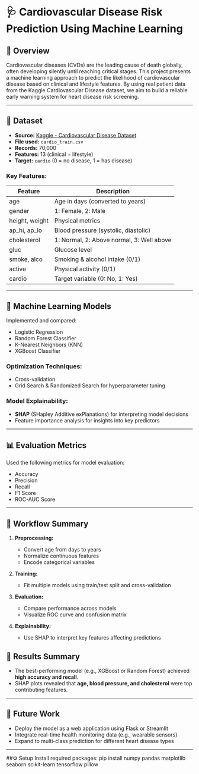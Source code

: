 # 🩺 Cardiovascular Disease Risk Prediction Using Machine Learning
## 📌 Overview
Cardiovascular diseases (CVDs) are the leading cause of death globally, often developing silently until reaching critical stages. This project presents a machine learning approach to predict the likelihood of cardiovascular disease based on clinical and lifestyle features. By using real patient data from the Kaggle Cardiovascular Disease dataset, we aim to build a reliable early warning system for heart disease risk screening.

---

## 📁 Dataset
- **Source:** [Kaggle - Cardiovascular Disease Dataset](https://www.kaggle.com/datasets/sulianova/cardiovascular-disease-dataset)
- **File used:** `cardio_train.csv`
- **Records:** 70,000
- **Features:** 13 (clinical + lifestyle)
- **Target:** `cardio` (0 = no disease, 1 = has disease)

### Key Features:
| Feature       | Description                               |
|---------------|-------------------------------------------|
| age           | Age in days (converted to years)          |
| gender        | 1: Female, 2: Male                        |
| height, weight| Physical metrics                          |
| ap_hi, ap_lo  | Blood pressure (systolic, diastolic)      |
| cholesterol   | 1: Normal, 2: Above normal, 3: Well above |
| gluc          | Glucose level                             |
| smoke, alco   | Smoking & alcohol intake (0/1)            |
| active        | Physical activity (0/1)                   |
| cardio        | Target variable (0: No, 1: Yes)           |

---

## 🧠 Machine Learning Models
Implemented and compared:
- Logistic Regression
- Random Forest Classifier
- K-Nearest Neighbors (KNN)
- XGBoost Classifier

### Optimization Techniques:
- Cross-validation
- Grid Search & Randomized Search for hyperparameter tuning

### Model Explainability:
- **SHAP** (SHapley Additive exPlanations) for interpreting model decisions
- Feature importance analysis for insights into key predictors

---

## 📊 Evaluation Metrics
Used the following metrics for model evaluation:
- Accuracy
- Precision
- Recall
- F1 Score
- ROC-AUC Score

---

## 🧪 Workflow Summary
1. **Preprocessing:**
   - Convert age from days to years
   - Normalize continuous features
   - Encode categorical variables

2. **Training:**
   - Fit multiple models using train/test split and cross-validation

3. **Evaluation:**
   - Compare performance across models
   - Visualize ROC curve and confusion matrix

4. **Explainability:**
   - Use SHAP to interpret key features affecting predictions

## 📌 Results Summary
- The best-performing model (e.g., XGBoost or Random Forest) achieved **high accuracy and recall**.
- SHAP plots revealed that **age, blood pressure, and cholesterol** were top contributing features.

---
## 🔮 Future Work

- Deploy the model as a web application using Flask or Streamlit
- Integrate real-time health monitoring data (e.g., wearable sensors)
- Expand to multi-class prediction for different heart disease types

---
##⚙️ Setup Install required packages:
pip install numpy pandas matplotlib seaborn scikit-learn tensorflow pillow
